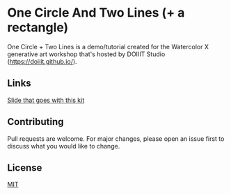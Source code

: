 # One Circle And Two Lines (+ a rectangle)

One Circle + Two Lines is a demo/tutorial created for the Watercolor X generative art workshop that's hosted by DOIIIT Studio (https://doiiit.github.io/).

## Links
[Slide that goes with this kit](https://docs.google.com/presentation/d/1eaasT7I-RnSNNCSpndFVEYB7KqTw-n-j93AMkhS-HMk/edit?usp=sharing)


## Contributing
Pull requests are welcome. For major changes, please open an issue first to discuss what you would like to change.

## License
[MIT](https://choosealicense.com/licenses/mit/)